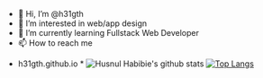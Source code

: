 - 👋 Hi, I’m @h31gth
- 👀 I’m interested in web/app design
- 🌱 I’m currently learning Fullstack Web Developer
- 📫 How to reach me
* h31gth.github.io *
![Husnul Habibie's github stats](https://github-readme-stats.vercel.app/api?username=h31gth&show_icons=true&count_private=true&hide=stars&include_all_commits=true&theme=buefy)
[![Top Langs](https://github-readme-stats.vercel.app/api/top-langs/?username=h31gth&layout=compact)](https://github.com/anuraghazra/github-readme-stats)


<!---
h31gth/h31gth is a ✨ special ✨ repository because its `README.md` (this file) appears on your GitHub profile.
You can click the Preview link to take a look at your changes.
--->
